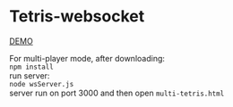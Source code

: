 # Tetris-websocket

  
[DEMO](http://html.gongfuapi.cc/tetris/)  

For multi-player mode, after downloading:   
```npm install```  
run server:  
```node wsServer.js```  
server run on port 3000 and then open ```multi-tetris.html```
